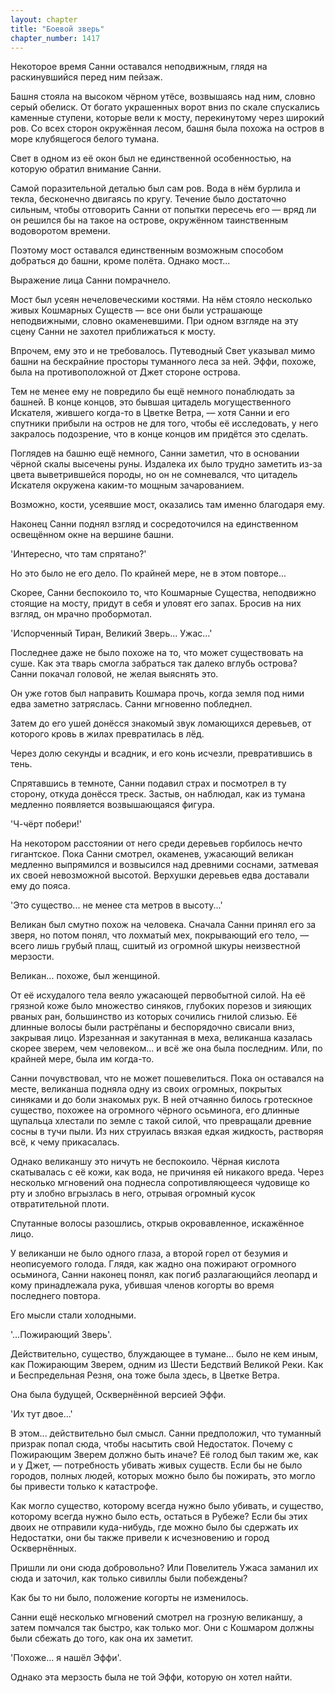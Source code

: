 ```yaml
---
layout: chapter
title: "Боевой зверь"
chapter_number: 1417
---
```




Некоторое время Санни оставался неподвижным, глядя на раскинувшийся перед ним пейзаж.

Башня стояла на высоком чёрном утёсе, возвышаясь над ним, словно серый обелиск. От богато украшенных ворот вниз по скале спускались каменные ступени, которые вели к мосту, перекинутому через широкий ров. Со всех сторон окружённая лесом, башня была похожа на остров в море клубящегося белого тумана.

Свет в одном из её окон был не единственной особенностью, на которую обратил внимание Санни.

Самой поразительной деталью был сам ров. Вода в нём бурлила и текла, бесконечно двигаясь по кругу. Течение было достаточно сильным, чтобы отговорить Санни от попытки пересечь его — вряд ли он решился бы на такое на острове, окружённом таинственным водоворотом времени.

Поэтому мост оставался единственным возможным способом добраться до башни, кроме полёта. Однако мост...

Выражение лица Санни помрачнело.

Мост был усеян нечеловеческими костями. На нём стояло несколько живых Кошмарных Существ — все они были устрашающе неподвижными, словно окаменевшими. При одном взгляде на эту сцену Санни не захотел приближаться к мосту.

Впрочем, ему это и не требовалось. Путеводный Свет указывал мимо башни на бескрайние просторы туманного леса за ней. Эффи, похоже, была на противоположной от Джет стороне острова.

Тем не менее ему не повредило бы ещё немного понаблюдать за башней. В конце концов, это бывшая цитадель могущественного Искателя, жившего когда-то в Цветке Ветра, — хотя Санни и его спутники прибыли на остров не для того, чтобы её исследовать, у него закралось подозрение, что в конце концов им придётся это сделать.

Поглядев на башню ещё немного, Санни заметил, что в основании чёрной скалы высечены руны. Издалека их было трудно заметить из-за цвета выветрившейся породы, но он не сомневался, что цитадель Искателя окружена каким-то мощным зачарованием.

Возможно, кости, усеявшие мост, оказались там именно благодаря ему.

Наконец Санни поднял взгляд и сосредоточился на единственном освещённом окне на вершине башни.

'Интересно, что там спрятано?'

Но это было не его дело. По крайней мере, не в этом повторе...

Скорее, Санни беспокоило то, что Кошмарные Существа, неподвижно стоящие на мосту, придут в себя и уловят его запах. Бросив на них взгляд, он мрачно пробормотал.

'Испорченный Тиран, Великий Зверь... Ужас...'

Последнее даже не было похоже на то, что может существовать на суше. Как эта тварь смогла забраться так далеко вглубь острова? Санни покачал головой, не желая выяснять это.

Он уже готов был направить Кошмара прочь, когда земля под ними едва заметно затряслась. Санни мгновенно побледнел.

Затем до его ушей донёсся знакомый звук ломающихся деревьев, от которого кровь в жилах превратилась в лёд.

Через долю секунды и всадник, и его конь исчезли, превратившись в тень.

Спрятавшись в темноте, Санни подавил страх и посмотрел в ту сторону, откуда донёсся треск. Застыв, он наблюдал, как из тумана медленно появляется возвышающаяся фигура.

'Ч-чёрт побери!'

На некотором расстоянии от него среди деревьев горбилось нечто гигантское. Пока Санни смотрел, окаменев, ужасающий великан медленно выпрямился и возвысился над древними соснами, затмевая их своей невозможной высотой. Верхушки деревьев едва доставали ему до пояса.

'Это существо... не менее ста метров в высоту...'

Великан был смутно похож на человека. Сначала Санни принял его за зверя, но потом понял, что лохматый мех, покрывающий его тело, — всего лишь грубый плащ, сшитый из огромной шкуры неизвестной мерзости.

Великан... похоже, был женщиной.

От её исхудалого тела веяло ужасающей первобытной силой. На её грязной коже было множество синяков, глубоких порезов и зияющих рваных ран, большинство из которых сочились гнилой слизью. Её длинные волосы были растрёпаны и беспорядочно свисали вниз, закрывая лицо. Изрезанная и закутанная в меха, великанша казалась скорее зверем, чем человеком... и всё же она была последним. Или, по крайней мере, была им когда-то.

Санни почувствовал, что не может пошевелиться. Пока он оставался на месте, великанша подняла одну из своих огромных, покрытых синяками и до боли знакомых рук. В ней отчаянно билось гротескное существо, похожее на огромного чёрного осьминога, его длинные щупальца хлестали по земле с такой силой, что превращали древние сосны в тучи пыли. Из них струилась вязкая едкая жидкость, растворяя всё, к чему прикасалась.

Однако великаншу это ничуть не беспокоило. Чёрная кислота скатывалась с её кожи, как вода, не причиняя ей никакого вреда. Через несколько мгновений она поднесла сопротивляющееся чудовище ко рту и злобно вгрызлась в него, отрывая огромный кусок отвратительной плоти.

Спутанные волосы разошлись, открыв окровавленное, искажённое лицо.

У великанши не было одного глаза, а второй горел от безумия и неописуемого голода. Глядя, как жадно она пожирают огромного осьминога, Санни наконец понял, как погиб разлагающийся леопард и кому принадлежала рука, убившая членов когорты во время последнего повтора.

Его мысли стали холодными.

'...Пожирающий Зверь'.

Действительно, существо, блуждающее в тумане... было не кем иным, как Пожирающим Зверем, одним из Шести Бедствий Великой Реки. Как и Беспредельная Резня, она тоже была здесь, в Цветке Ветра.

Она была будущей, Осквернённой версией Эффи.

'Их тут двое...'

В этом... действительно был смысл. Санни предположил, что туманный призрак попал сюда, чтобы насытить свой Недостаток. Почему с Пожирающим Зверем должно быть иначе? Её голод был таким же, как и у Джет, — потребность убивать живых существ. Если бы не было городов, полных людей, которых можно было бы пожирать, это могло бы привести только к катастрофе.

Как могло существо, которому всегда нужно было убивать, и существо, которому всегда нужно было есть, остаться в Рубеже? Если бы этих двоих не отправили куда-нибудь, где можно было бы сдержать их Недостатки, они бы также привели к исчезновению и город Осквернённых.

Пришли ли они сюда добровольно? Или Повелитель Ужаса заманил их сюда и заточил, как только сивиллы были побеждены?

Как бы то ни было, положение когорты не изменилось.

Санни ещё несколько мгновений смотрел на грозную великаншу, а затем помчался так быстро, как только мог. Они с Кошмаром должны были сбежать до того, как она их заметит.

'Похоже... я нашёл Эффи'.

Однако эта мерзость была не той Эффи, которую он хотел найти.

